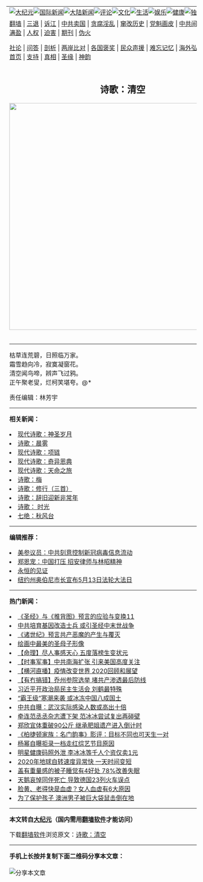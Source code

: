 <a name="1" id="1" target="_blank"></a><span id="1"></span>
<table align=center border="0"><tr><td colspan="2" VALIGN=TOP><a href="https://github.com/sisaow318/djy/blob/master/gb/nsc413.md#1"><img src="https://raw.githubusercontent.com/sisaow318/www/master/t/djy/1.jpg" title="大纪元"></a><a href="https://github.com/sisaow318/djy/blob/master/gb/n24hr.md#1"><img src="https://raw.githubusercontent.com/sisaow318/www/master/t/djy/3.jpg" title="国际新闻"></a><a href="https://github.com/sisaow318/djy/blob/master/gb/nsc413.md#1"><img src="https://raw.githubusercontent.com/sisaow318/www/master/t/djy/4.jpg" title="大陆新闻"></a><a href="https://github.com/sisaow318/djy/blob/master/gb/news392.md#1"><img src="https://raw.githubusercontent.com/sisaow318/www/master/t/djy/5.jpg" title="评论"></a><a href="https://github.com/sisaow318/djy/blob/master/gb/news2007.md#1"><img src="https://raw.githubusercontent.com/sisaow318/www/master/t/djy/6.jpg" title="文化"></a><a href="https://github.com/sisaow318/djy/blob/master/gb/news2008.md#1"><img src="https://raw.githubusercontent.com/sisaow318/www/master/t/djy/7.jpg" title="生活"></a><a href="https://github.com/sisaow318/djy/blob/master/gb/ncyule.md#1"><img src="https://raw.githubusercontent.com/sisaow318/www/master/t/djy/8.jpg" title="娱乐"></a><a href="https://github.com/sisaow318/djy/blob/master/gb/nsc1002.md#1"><img src="https://raw.githubusercontent.com/sisaow318/www/master/t/djy/9.jpg" title="健康"><a href="https://github.com/sisaow318/djy/blob/master/gb/nf6092.md#1"><img src="https://raw.githubusercontent.com/sisaow318/www/master/t/djy/10a.jpg" title="独家"></a><a href="https://github.com/sisaow318/djy/blob/master/gb/nf4514.md#1"><img src="https://raw.githubusercontent.com/sisaow318/www/master/t/djy/12a.jpg" title="头条"></a></td></tr>
<tr><td colspan="2" VALIGN=TOP><a target="_blank" href="https://github.com/sisaow318/www/blob/master/README.md?zsrh#1">翻墙</a> | <a target="_blank" href="https://github.com/sisaow318/djy/blob/master/gb/nf5657.md#1">三退</a> | <a target="_blank" href="https://github.com/sisaow318/djy/blob/master/gb/nf6124.md#1">诉江</a> | <a target="_blank" href="https://github.com/sisaow318/djy/blob/master/gb/nf1176117.md#1">中共卖国</a> | <a target="_blank" href="https://github.com/sisaow318/djy/blob/master/gb/nf5773.md#1">贪腐淫乱</a> | <a target="_blank" href="https://github.com/sisaow318/djy/blob/master/gb/nf1176115.md#1">窜改历史</a> | <a target="_blank" href="https://github.com/sisaow318/djy/blob/master/gb/nf1176107.md#1">党魁画皮</a> | <a target="_blank" href="https://github.com/sisaow318/djy/blob/master/gb/nf1320400.md#1">中共间谍</a> | <a target="_blank" href="https://github.com/sisaow318/djy/blob/master/gb/nf1176114.md#1">破坏传统</a> | <a target="_blank" href="https://github.com/sisaow318/ntdtv/blob/master/gb/prog447_1.md#1">恶贯满盈</a> | <a target="_blank" href="https://github.com/sisaow318/djy/blob/master/gb/ncid278.md#1">人权</a> | <a target="_blank" href="https://github.com/sisaow318/djy/blob/master/gb/nf1176111.md#1">迫害</a> | <a target="_blank" href="https://gitlab.com/szzdlab/mh-qikan/blob/master/README.md#1">期刊</a> | <a target="_blank" href="https://github.com/sisaow318/djy/blob/master/gb/nf5562.md#1">伪火</a></p><p><a target="_blank" href="https://github.com/sisaow318/djy/blob/master/gb/9p.md#1">社论</a> | <a target="_blank" href="https://github.com/sisaow318/djy/blob/master/gb/nf4378.md#1">问答</a> | <a target="_blank" href="https://github.com/sisaow318/djy/blob/master/gb/nf5792.md#1">剖析</a> | <a target="_blank" href="https://github.com/sisaow318/djy/blob/master/gb/nf5735.md#1">两岸比对</a> | <a target="_blank" href="https://github.com/sisaow318/djy/blob/master/gb/nf6119.md#1">各国褒奖</a> | <a target="_blank" href="https://github.com/sisaow318/djy/blob/master/gb/nf6120.md#1">民众声援</a> | <a target="_blank" href="https://github.com/sisaow318/djy/blob/master/gb/nf1188594.md#1">难忘记忆</a> | <a target="_blank" href="https://github.com/sisaow318/djy/blob/master/gb/nf3180.md#1">海外弘传</a> | <a target="_blank" href="https://github.com/sisaow318/djy/blob/master/gb/nf5410.md#1">万人上访</a> | <a target="_blank" href="https://github.com/sisaow318/www/blob/master/README.md?zsrh#1">平台首页</a> | <a target="_blank" href="https://github.com/sisaow318/djy/blob/master/gb/nf4386.md#1">支持</a> | <a target="_blank" href="https://github.com/sisaow318/djy/blob/master/gb/nf4389.md#1">真相</a> | <a target="_blank" href="https://github.com/sisaow318/djy/blob/master/gb/nf5790.md#1">圣缘</a> | <a target="_blank" href="https://github.com/sisaow318/djy/blob/master/gb/nf4786.md#1">神韵</a></td></tr>
<tr><td VALIGN=TOP width="626"><h2 align=center>诗歌：清空</h2>
<img width="600" src="https://i.epochtimes.com/assets/uploads/2020/10/20201003111-320x200.jpg" />
<h6></h6>
<hr>
<p>枯草连荒碧，日照临万家。<br />
霜雪趋向冷，寂寞凝窗花。<br />
清空闻鸟啼，辨声飞过鸦。<br />
正午聚老叟，烂柯笑堪夸。@*</p>
<p>责任编辑：林芳宇</p>

<hr>


<strong>相关新闻：</strong>
<li><a href="https://github.com/sisaow318/djy/blob/master/gb/20/12/10/n12610806.md#1">现代诗歌：神圣岁月</a></li>
<li><a href="https://github.com/sisaow318/djy/blob/master/gb/20/12/11/n12613803.md#1">诗歌：晨雾</a></li>
<li><a href="https://github.com/sisaow318/djy/blob/master/gb/20/12/16/n12624695.md#1">现代诗歌：项链</a></li>
<li><a href="https://github.com/sisaow318/djy/blob/master/gb/20/12/17/n12627973.md#1">现代诗歌：奇异恩典</a></li>
<li><a href="https://github.com/sisaow318/djy/blob/master/gb/20/12/20/n12633662.md#1">现代诗歌：天命之旅</a></li>
<li><a href="https://github.com/sisaow318/djy/blob/master/gb/20/12/23/n12640826.md#1">诗歌：梅</a></li>
<li><a href="https://github.com/sisaow318/djy/blob/master/gb/20/12/29/n12652229.md#1">诗歌：修行（三首）</a></li>
<li><a href="https://github.com/sisaow318/djy/blob/master/gb/20/12/29/n12652243.md#1">诗歌：辞旧迎新非常年</a></li>
<li><a href="https://github.com/sisaow318/djy/blob/master/gb/20/12/31/n12657622.md#1">诗歌： 时光</a></li>
<li><a href="https://github.com/sisaow318/djy/blob/master/gb/20/12/30/n12655209.md#1">七绝：秋风台</a></li>
<hr>


<strong>编辑推荐：</strong>
<li><a href="https://github.com/onzhi266/djy/blob/master/gb/20/2/22/n11887949.md#1">美参议员：中共刻意控制新冠病毒信息流动</a></li>
<li><a href="https://github.com/tsiac2612/djy/blob/master/gb/18/5/1/n10353384.md#1" target="_blank">郑恩宠：中国打压 招安律师与林昭精神</a></li><li><a href="https://github.com/sisaow318/www/blob/master/README.md?dfh#9" target="_blank">永恒的见证</a></li><li><a href="https://github.com/tsiac2612/djy/blob/master/gb/19/5/7/n11240051.md#1" target="_blank">纽约州奥伯尼市长宣布5月13日法轮大法日</a></li>
<hr>

<strong>热门新闻：</strong>
<li><a href="https://github.com/sisaow318/djy/blob/master/gb/20/10/3/n12449891.md#1">《圣经》与《推背图》预言的应验与变换11</a></li>
<li><a href="https://github.com/sisaow318/djy/blob/master/gb/20/12/27/n12647393.md#1">中共培育基因改造士兵 或引圣经中末世战争</a></li>
<li><a href="https://github.com/sisaow318/djy/blob/master/gb/20/12/21/n12634571.md#1">《诸世纪》预言共产恶魔的产生与覆灭</a></li>
<li><a href="https://github.com/sisaow318/djy/blob/master/gb/9/12/15/n2754404.md#1">绘画中最美的圣母子形像</a></li>
<li><a href="https://github.com/sisaow318/djy/blob/master/gb/20/12/12/n12614962.md#1">【命理】尽人事感天心 五度落榜生变状元</a></li>
<li><a href="https://github.com/sisaow318/djy/blob/master/gb/20/12/28/n12650098.md#1">【时事军事】中共南海扩张 引来美国高度关注</a></li>
<li><a href="https://github.com/sisaow318/djy/blob/master/gb/20/12/31/n12655944.md#1">【横河直播】疫情改变世界 2020回顾和展望</a></li>
<li><a href="https://github.com/sisaow318/djy/blob/master/gb/20/12/30/n12655646.md#1">【有冇搞错】乔州参院选举 堵共产渗透最后防线</a></li>
<li><a href="https://github.com/sisaow318/djy/blob/master/gb/20/12/29/n12652129.md#1">习近平开政治局民主生活会 刘鹤最特殊</a></li>
<li><a href="https://github.com/sisaow318/djy/blob/master/gb/20/12/29/n12652856.md#1">“霸王级”寒潮来袭 或冰冻中国八成国土</a></li>
<li><a href="https://github.com/sisaow318/djy/blob/master/gb/20/12/29/n12652521.md#1">中共自曝：武汉实际感染人数或高出十倍</a></li>
<li><a href="https://github.com/sisaow318/djy/blob/master/gb/20/12/28/n12650498.md#1">牵连范丞丞杂志遭下架 范冰冰尝试复出再碰壁</a></li>
<li><a href="https://github.com/sisaow318/djy/blob/master/gb/20/12/30/n12655381.md#1">郑欣宜体重破90公斤 继承肥姐遗产进入倒计时</a></li>
<li><a href="https://github.com/sisaow318/djy/blob/master/gb/20/12/29/n12650575.md#1">《柏捷顿家族：名门韵事》影评：目标不同也可天生一对</a></li>
<li><a href="https://github.com/sisaow318/djy/blob/master/gb/20/12/28/n12650270.md#1">杨幂自曝拒录一档走红综艺节目原因</a></li>
<li><a href="https://github.com/sisaow318/djy/blob/master/gb/20/12/30/n12653155.md#1">明星健康码照外泄 李冰冰等千人个资仅卖1元</a></li>
<li><a href="https://github.com/sisaow318/djy/blob/master/gb/20/12/30/n12653802.md#1">2020年地球自转速度异常快 一天时间变短</a></li>
<li><a href="https://github.com/sisaow318/djy/blob/master/gb/20/12/28/n12649680.md#1">盖有重量感的被子睡觉有4好处 78%改善失眠</a></li>
<li><a href="https://github.com/sisaow318/djy/blob/master/gb/20/12/29/n12651442.md#1">天鹅哀悼同伴死亡 导致德国23列火车误点</a></li>
<li><a href="https://github.com/sisaow318/djy/blob/master/gb/16/8/16/n8205756.md#1">脸黄、老得快是血虚？女人血虚有6大原因</a></li>
<li><a href="https://github.com/sisaow318/djy/blob/master/gb/20/12/30/n12653476.md#1">为了保护孩子 澳洲男子被巨大袋鼠击倒在地</a></li>
<hr>

<strong>本文转自<a href="https://www.epochtimes.com">大纪元</a>（国内需用<a href="https://github.com/sisaow318/www/blob/master/README.md#8">翻墙软件</a>才能访问）</strong><p>下载<a href="https://github.com/sisaow318/www/blob/master/README.md#8">翻墙软件</a>浏览原文：<a href="https://www.epochtimes.com/gb/20/12/31/n12657714.htm">诗歌：清空</a></p><hr>

<strong>手机上长按并复制下面二维码分享本文章：</strong><br><br><img src="https://chart.apis.google.com/chart?cht=qr&chs=240x240&choe=UTF-8&chld=M|2&chl=https://github.com/sisaow318/djy/blob/master/gb/20/12/31/n12657714.md%231" title="分享本文章"></td><td VALIGN=TOP><a href="https://github.com/sisaow318/djy/blob/master/gb/16/1/21/n4622075.md?dfh#1" target="_blank"><img src="https://raw.githubusercontent.com/sisaow318/djy/master/gb/300/wei-f1.jpg" title="中共的伪火骗局"  alt="中共的伪火骗局"></a><br><a href="https://github.com/sisaow318/www/blob/master/README.md?dfh#9" target="_blank"><img src="https://raw.githubusercontent.com/sisaow318/djy/master/gb/300/yong-h.jpg" title="永恒的见证"  alt="永恒的见证"></a><br><a href="https://github.com/sisaow318/djy/blob/master/gb/13/9/29/n3974789.md?dfh#1" target="_blank"><img src="https://raw.githubusercontent.com/sisaow318/djy/master/gb/300/shang-lnz.jpg" title="善良女子被中共投男牢"  alt="善良女子被中共投男牢"></a><br><a href="https://github.com/sisaow318/djy/blob/master/gb/16/3/16/n4663449.md?dfh#1" target="_blank"><img src="https://raw.githubusercontent.com/sisaow318/djy/master/gb/300/huo-z3.jpg" title="警卫目击活摘器官"  alt="警卫目击活摘器官"></a><br><a href="https://github.com/sisaow318/djy/blob/master/gb/16/8/7/n8177641.md?dfh#1" target="_blank"><img src="https://raw.githubusercontent.com/sisaow318/djy/master/gb/300/huo-z4.jpg" title="证人描述活摘恐怖"  alt="证人描述活摘恐怖"></a><br><a href="https://github.com/sisaow318/djy/blob/master/gb/10/4/19/n2881569.md?dfh#1" target="_blank"><img src="https://raw.githubusercontent.com/sisaow318/djy/master/gb/300/huo-z1.jpg" title="揭开活摘器官黑幕"  alt="揭开活摘器官黑幕"></a><br><a href="https://github.com/sisaow318/djy/blob/master/gb/10/11/7/n3077476.md?dfh#1" target="_blank"><img src="https://raw.githubusercontent.com/sisaow318/djy/master/gb/300/ma-ks.jpg" title="马克思的成魔之路"  alt="马克思的成魔之路"></a><br><a href="https://github.com/sisaow318/djy/blob/master/gb/14/6/9/n4173977.md?dfh#1" target="_blank"><img src="https://raw.githubusercontent.com/sisaow318/djy/master/gb/300/chang-zs.jpg" title="藏字石 蕴天机"  alt="藏字石 蕴天机"></a><br><a href="https://github.com/sisaow318/djy/blob/master/gb/18/5/10/n10381511.md?dfh#1" target="_blank"><img src="https://raw.githubusercontent.com/sisaow318/djy/master/gb/300/st1.jpg" title="关注3亿人三退"  alt="关注3亿人三退"></a><br><a href="https://github.com/sisaow318/djy/blob/master/gb/18/3/21/n10237682.md?dfh#1" target="_blank"><img src="https://raw.githubusercontent.com/sisaow318/djy/master/gb/300/jie-t.jpg" title="解体中共复兴中华"  alt="解体中共复兴中华"></a><br><a href="https://github.com/sisaow318/djy/blob/master/gb/9/2/9/n2422991.md?dfh#1" target="_blank"><img src="https://raw.githubusercontent.com/sisaow318/djy/master/gb/300/gao-zs.jpg" title="中共迫害良心律师"  alt="中共迫害良心律师"></a><br><a href="https://github.com/sisaow318/djy/blob/master/gb/18/12/9/n10900044.md?dfh#1" target="_blank"><img src="https://raw.githubusercontent.com/sisaow318/djy/master/gb/300/sj1.jpg" title="303万人举报江泽民"  alt="303万人举报江泽民"></a><br><a href="https://github.com/sisaow318/djy/blob/master/gb/18/8/28/n10672014.md?dfh#1" target="_blank"><img src="https://raw.githubusercontent.com/sisaow318/djy/master/gb/300/sj2.jpg" title="这些官员为何起诉江泽民"  alt="这些官员为何起诉江泽民"></a><br><a href="https://github.com/sisaow318/djy/blob/master/gb/8/12/18/n2367165.md?dfh#1" target="_blank"><img src="https://raw.githubusercontent.com/sisaow318/djy/master/gb/300/liangan.jpg" title="海峡两岸的强烈对比"  alt="海峡两岸的强烈对比"></a><br><a href="https://github.com/sisaow318/djy/blob/master/gb/15/12/10/n4593139.md?dfh#1" target="_blank"><img src="https://raw.githubusercontent.com/sisaow318/djy/master/gb/300/jia-ndzl.jpg" title="加拿大总理的贺信"  alt="加拿大总理的贺信"></a><br><a href="https://github.com/sisaow318/djy/blob/master/gb/11/6/17/n3289382.md?dfh#1" target="_blank"><img src="https://raw.githubusercontent.com/sisaow318/djy/master/gb/300/xiao-wd.jpg" title="探寻真相兼听则明"  alt="探寻真相兼听则明"></a><br><a href="https://github.com/sisaow318/djy/blob/master/gb/18/10/27/n10812623.md?dfh#1" target="_blank"><img src="https://raw.githubusercontent.com/sisaow318/djy/master/gb/300/yindu.jpg" title="印度媒体报道东方"  alt="印度媒体报道东方"></a><br><a href="https://github.com/sisaow318/djy/blob/master/gb/18/6/9/n10469652.md?dfh#1" target="_blank"><img src="https://raw.githubusercontent.com/sisaow318/djy/master/gb/300/xie-j.jpg" title="不一样的海外校园"  alt="不一样的海外校园"></a><br><a href="https://github.com/sisaow318/djy/blob/master/gb/7/4/5/n1669415.md?dfh#1" target="_blank"><img src="https://raw.githubusercontent.com/sisaow318/djy/master/gb/300/li-up.jpg" title="从大师到徒弟的传奇"  alt="从大师到徒弟的传奇"></a><br><a href="https://github.com/sisaow318/djy/blob/master/gb/17/5/26/n9191512.md?dfh#1" target="_blank"><img src="https://raw.githubusercontent.com/sisaow318/djy/master/gb/300/zfl2.jpg" title="亿万人与东方一本奇书"  alt="亿万人与东方一本奇书"></a><br><a href="https://github.com/sisaow318/djy/blob/master/gb/13/11/27/n4020290.md?dfh#1" target="_blank"><img src="https://raw.githubusercontent.com/sisaow318/djy/master/gb/300/zhen-h.jpg" title="大陆见不到的震撼场面"  alt="大陆见不到的震撼场面"></a><br><a href="https://github.com/sisaow318/djy/blob/master/gb/15/7/17/n4482910.md?dfh#1" target="_blank"><img src="https://raw.githubusercontent.com/sisaow318/djy/master/gb/300/dalu-sk.jpg" title="人心向善 大陆当初盛况"  alt="人心向善 大陆当初盛况"></a><br><a href="https://github.com/sisaow318/djy/blob/master/gb/19/1/5/n10955468.md?dfh#1" target="_blank"><img src="https://raw.githubusercontent.com/sisaow318/djy/master/gb/300/zfl1.jpg" title="追寻真理 这书讲什么"  alt="追寻真理 这书讲什么"></a><br><a href="https://github.com/sisaow318/www/blob/master/README.md?dfh#1" target="_blank"><img src="https://raw.githubusercontent.com/sisaow318/djy/master/gb/300/fq1.jpg" title="下载免费翻墙软件"  alt="下载免费翻墙软件"></a><br></td></tr></table>
